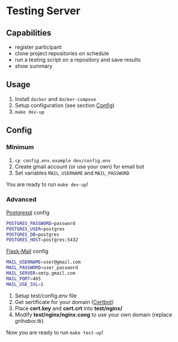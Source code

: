 # Testing Server
## Capabilities  
  - register participant
  - clone project repositories on schedule
  - run a testing script on a repository and save results
  - show summary

## Usage
  1. Install `docker` and `docker-compose`
  2. Setup configuration (see section [Config](#config))
  3. `make dev-up`

## Config  
### Minimum  
  1. `cp config.env.example dev/config.env`
  2. Create gmail account (or use your own) for email bot  
  3. Set variables `MAIL_USERNAME` and `MAIL_PASSWORD`  

You are ready to run `make dev-up`!

### Advanced  

[Postgresql](https://hub.docker.com/_/postgres/) config  

```bash
POSTGRES_PASSWORD=password
POSTGRES_USER=postgres
POSTGRES_DB=postgres
POSTGRES_HOST=postgres:5432
```    

[Flask-Mail](https://pythonhosted.org/Flask-Mail/) config  

```bash
MAIL_USERNAME=user@gmail.com
MAIL_PASSWORD=user_password
MAIL_SERVER=smtp.gmail.com
MAIL_PORT=465
MAIL_USE_SSL=1
```

  1. Setup test/config.env file
  2. Get sertificate for your domain ([Certbot](https://certbot.eff.org/))
  3. Place **cert.key** and **cert.crt** into **test/nginx/**
  4. Modify **test/nginx/nginx.cong** to use your own domain (replace *grihabor.tk*)

Now you are ready to run `make test-up`!

